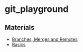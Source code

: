 # git_playground


## Materials

- [Branches, Merges and Remotes](https://www.lynda.com/Git-tutorials/Git-Branches-Merges-Remotes/5030980-2.html)
- [Basics](https://www.lynda.com/Git-tutorials/Git-Essential-Training-Basics-REVISION-2019-Q1/5030978-2.html)
